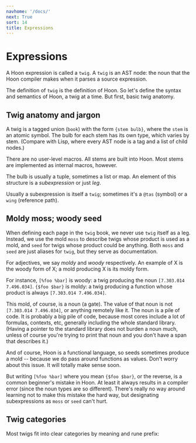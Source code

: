 ```yaml
---
navhome: '/docs/'
next: True
sort: 14
title: Expressions
---
```


# Expressions

A Hoon expression is called a `twig`. A `twig` is an AST node: the noun that the
Hoon compiler makes when it parses a source expression.

The definition of `twig` is the definition of Hoon. So let's define the syntax
and semantics of Hoon, a twig at a time. But first, basic twig anatomy.

## Twig anatomy and jargon

A twig is a tagged union (`book`) with the form `{stem bulb}`, where the `stem`
is an atomic symbol. The bulb for each stem has its own type, which varies by
stem. (Compare with Lisp, where every AST node is a tag and a list of child
nodes.)

There are no user-level macros. All stems are built into Hoon. Most stems are
implemented as internal macros, however.

The bulb is usually a tuple, sometimes a list or map. An element of this
structure is a *subexpression* or just *leg*.

Usually a subexpression is itself a `twig`; sometimes it's a `@tas` (symbol) or
a `wing` (reference path).

## Moldy moss; woody seed

When defining each page in the `twig` book, we never use `twig` itself as a leg.
Instead, we use the mold `moss` to describe twigs whose product is used as a
mold, and `seed` for twigs whose product could be anything. Both `moss` and
`seed` are just aliases for `twig`, but they serve as documentation.

For adjectives, we say *moldy* and *woody* respectively. An example of X is the
woody form of X; a mold producing X is its moldy form.

For instance, `[%foo %bar]` is woody: a twig producing the noun
`[7.303.014 7.496.034]`. `{$foo $bar}` is moldy: a twig producing a function
whose product is always `[7.303.014 7.496.034]`.

This mold, of course, is a noun (a gate). The value of that noun is not
`[7.303.014 7.496.034]`, or anything remotely like it. The noun is a pile of
code. It is probably a big pile of code, because most cores include a lot of
formulas, contexts, etc, generally including the whole standard library. (Having
a pointer to the standard library does not burden a noun much, unless of course
you're trying to print that noun and you don't have a span that describes it.)

And of course, Hoon is a functional language, so seeds sometimes produce a mold
-- because we do pass around functions as values. Don't worry about this issue.
It will totally make sense soon.

But writing `[%foo %bar]` where you mean `{$foo $bar}`, or the reverse, is a
common beginner's mistake in Hoon. At least it always results in a compiler
error (since the noun types are so different). There's really no way around
learning not to make this mistake the hard way, but designating subexpressions
as `moss` or `seed` can't hurt.

## Twig categories

Most twigs fit into clear categories by meaning and rune prefix:

<div>
<list/>
</div>
